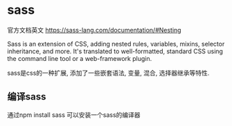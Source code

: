 # sass

官方文档英文 https://sass-lang.com/documentation/#Nesting

 Sass is an extension of CSS, adding nested rules, variables, mixins, selector inheritance, and more. It's translated to well-formatted, standard CSS using the command line tool or a web-framework plugin.

 sass是css的一种扩展, 添加了一些嵌套语法, 变量, 混合, 选择器继承等特性.

## 编译sass

通过npm install sass 可以安装一个sass的编译器

